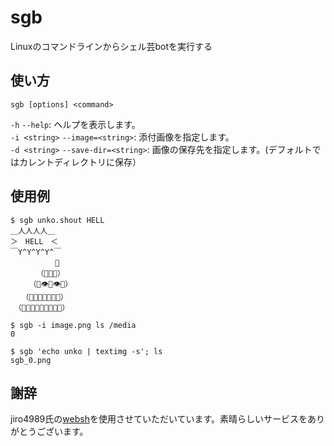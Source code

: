 # sgb
Linuxのコマンドラインからシェル芸botを実行する

## 使い方
`sgb [options] <command>`

`-h` `--help`: ヘルプを表示します。  
`-i <string>` `--image=<string>`: 添付画像を指定します。  
`-d <string>` `--save-dir=<string>`: 画像の保存先を指定します。(デフォルトではカレントディレクトリに保存）

## 使用例
```
$ sgb unko.shout HELL
＿人人人人＿
＞　HELL　＜
￣Y^Y^Y^Y^￣
　　　　　　👑
　　　　（💩💩💩）
　　　（💩👁💩👁💩）
　　（💩💩💩👃💩💩💩）
　（💩💩💩💩👄💩💩💩💩）
 
$ sgb -i image.png ls /media
0

$ sgb 'echo unko | textimg -s'; ls
sgb_0.png
```

## 謝辞
jiro4989氏の[websh](https://websh.jiro4989.com/)を使用させていただいています。素晴らしいサービスをありがとうございます。

